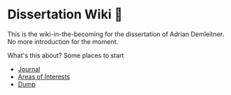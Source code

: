 # Dissertation Wiki 👋
This is the wiki-in-the-becoming for the dissertation of Adrian Demleitner. No more introduction for the moment.

What's this about? Some places to start

- [Journal](notes/Journal.md)
- [Areas of Interests](notes/Areas%20of%20Interests.md)
- [Dump](notes/Dump.md)